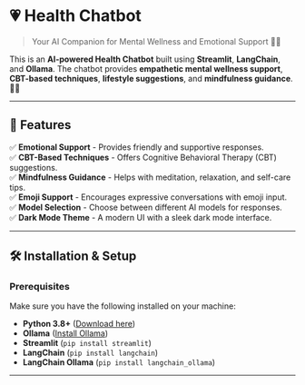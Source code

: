 # 💗 Health Chatbot
> Your AI Companion for Mental Wellness and Emotional Support 🤗💬

This is an **AI-powered Health Chatbot** built using **Streamlit**, **LangChain**, and **Ollama**. The chatbot provides **empathetic mental wellness support**, **CBT-based techniques**, **lifestyle suggestions**, and **mindfulness guidance**. 🚀✨

---

## 🌟 Features
✅ **Emotional Support** - Provides friendly and supportive responses.  
✅ **CBT-Based Techniques** - Offers Cognitive Behavioral Therapy (CBT) suggestions.  
✅ **Mindfulness Guidance** - Helps with meditation, relaxation, and self-care tips.  
✅ **Emoji Support** - Encourages expressive conversations with emoji input.  
✅ **Model Selection** - Choose between different AI models for responses.  
✅ **Dark Mode Theme** - A modern UI with a sleek dark mode interface.  

---

## 🛠️ Installation & Setup

### **Prerequisites**
Make sure you have the following installed on your machine:

- **Python 3.8+** ([Download here](https://www.python.org/downloads/))
- **Ollama** ([Install Ollama](https://ollama.ai/))
- **Streamlit** (`pip install streamlit`)
- **LangChain** (`pip install langchain`)
- **LangChain Ollama** (`pip install langchain_ollama`)

---
